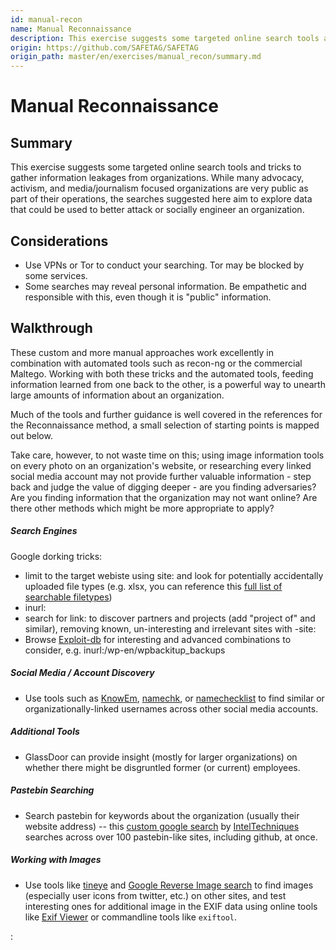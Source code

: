 ```yaml
---
id: manual-recon
name: Manual Reconnaissance
description: This exercise suggests some targeted online search tools and tricks to gather information leakages from organizations. ...
origin: https://github.com/SAFETAG/SAFETAG
origin_path: master/en/exercises/manual_recon/summary.md
---
```

# Manual Reconnaissance

## Summary

This exercise suggests some targeted online search tools and tricks to gather information leakages from organizations.  While many advocacy, activism, and media/journalism focused organizations are very public as part of their operations, the searches suggested here aim to explore data that could be used to better attack or socially engineer an organization.



## Considerations

* Use VPNs or Tor to conduct your searching. Tor may be blocked by some services.
* Some searches may reveal personal information. Be empathetic and responsible with this, even though it is "public" information.

## Walkthrough

These custom and more manual approaches work excellently in combination with automated tools such as recon-ng or the commercial Maltego.  Working with both these tricks and the automated tools, feeding information learned from one back to the other, is a powerful way to unearth large amounts of information about an organization.

Much of the tools and further guidance is well covered in the references for the Reconnaissance method, a small selection of starting points is mapped out below.

Take care, however, to not waste time on this; using image information tools on every photo on an organization's website, or researching every linked social media account may not provide further valuable information - step back and judge the value of digging deeper - are you finding adversaries?  Are you finding information that the organization may not want online? Are there other methods which might be more appropriate to apply?

##### Search Engines

Google dorking tricks:

* limit to the target webiste using site: and look for potentially accidentally uploaded file types (e.g. xlsx, you can reference this [full list of searchable filetypes](https://support.google.com/webmasters/answer/35287?hl=en)) 
* inurl:
* search for link: to discover partners and projects (add "project of" and similar), removing known, un-interesting and irrelevant sites with -site:
* Browse [Exploit-db](https://www.exploit-db.com/google-hacking-database/) for interesting and advanced combinations to consider, e.g. inurl:/wp-en/wpbackitup_backups

##### Social Media / Account Discovery

* Use tools such as [KnowEm](http://knowem.com/checksocialnames.php), [namechk](https://namechk.com/), or [namechecklist](http://www.namechecklist.com/) to find similar or organizationally-linked usernames across other social media accounts.

##### Additional Tools

* GlassDoor can provide insight (mostly for larger organizations) on whether there might be disgruntled former (or current) employees.

##### Pastebin Searching

* Search pastebin for keywords about the organization (usually their website address) -- this [custom google search](https://cse.google.com/cse/home?cx=001580308195336108602:mhdmrvbspnm) by [IntelTechniques](http://inteltechniques.com/OSINT/pastebins.html) searches across over 100 pastebin-like sites, including github, at once.

##### Working with Images

* Use tools like [tineye](https://tineye.com/) and [Google Reverse Image search](https://support.google.com/websearch/answer/1325808?hl=en) to find images (especially user icons from twitter, etc.) on other sites, and test interesting ones for additional image in the EXIF data using online tools like [Exif Viewer](http://regex.info/exif.cgi) or commandline tools like ``exiftool``.




:[](../references/footnotes.md)
